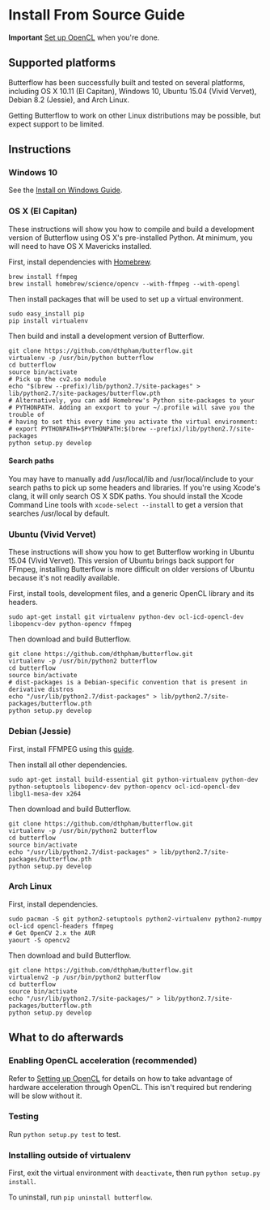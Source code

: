 # Install From Source Guide
**Important** [Set up OpenCL](Setting-up-OpenCL.md) when you're done.

## Supported platforms
Butterflow has been successfully built and tested on several platforms,
including OS X 10.11 (El Capitan), Windows 10, Ubuntu 15.04 (Vivid Vervet),
Debian 8.2 (Jessie), and Arch Linux.

Getting Butterflow to work on other Linux distributions may be possible, but
expect support to be limited.

## Instructions
### Windows 10
See the [Install on Windows Guide](Install-On-Windows-Guide.md).

### OS X (El Capitan)
These instructions will show you how to compile and build a development version
of Butterflow using OS X's pre-installed Python. At minimum, you will need to
have OS X Mavericks installed.

First, install dependencies with [Homebrew](http://brew.sh/).
```
brew install ffmpeg
brew install homebrew/science/opencv --with-ffmpeg --with-opengl
```

Then install packages that will be used to set up a virtual environment.
```
sudo easy_install pip
pip install virtualenv
```

Then build and install a development version of Butterflow.
```
git clone https://github.com/dthpham/butterflow.git
virtualenv -p /usr/bin/python butterflow
cd butterflow
source bin/activate
# Pick up the cv2.so module
echo "$(brew --prefix)/lib/python2.7/site-packages" > lib/python2.7/site-packages/butterflow.pth
# Alternatively, you can add Homebrew's Python site-packages to your
# PYTHONPATH. Adding an exxport to your ~/.profile will save you the trouble of
# having to set this every time you activate the virtual environment:
# export PYTHONPATH=$PYTHONPATH:$(brew --prefix)/lib/python2.7/site-packages
python setup.py develop
```

#### Search paths
You may have to manually add /usr/local/lib and /usr/local/include to your
search paths to pick up some headers and libraries. If you're using Xcode's
clang, it will only search OS X SDK paths. You should install the Xcode Command
Line tools with `xcode-select --install` to get a version that searches
/usr/local by default.

### Ubuntu (Vivid Vervet)
These instructions will show you how to get Butterflow working in Ubuntu 15.04
(Vivid Vervet). This version of Ubuntu brings back support for FFmpeg,
installing Butterflow is more difficult on older versions of Ubuntu because it's
not readily available.

First, install tools, development files, and a generic OpenCL library and its
headers.
```
sudo apt-get install git virtualenv python-dev ocl-icd-opencl-dev libopencv-dev python-opencv ffmpeg
```

Then download and build Butterflow.
```
git clone https://github.com/dthpham/butterflow.git
virtualenv -p /usr/bin/python2 butterflow
cd butterflow
source bin/activate
# dist-packages is a Debian-specific convention that is present in derivative distros
echo "/usr/lib/python2.7/dist-packages" > lib/python2.7/site-packages/butterflow.pth
python setup.py develop
```

### Debian (Jessie)
First, install FFMPEG using this [guide](Install-FFmpeg-On-Debian-Guide.md).

Then install all other dependencies.
```
sudo apt-get install build-essential git python-virtualenv python-dev python-setuptools libopencv-dev python-opencv ocl-icd-opencl-dev libgl1-mesa-dev x264
```

Then download and build Butterflow.
```
git clone https://github.com/dthpham/butterflow.git
virtualenv -p /usr/bin/python2 butterflow
cd butterflow
source bin/activate
echo "/usr/lib/python2.7/dist-packages" > lib/python2.7/site-packages/butterflow.pth
python setup.py develop
```

### Arch Linux
First, install dependencies.
```
sudo pacman -S git python2-setuptools python2-virtualenv python2-numpy ocl-icd opencl-headers ffmpeg
# Get OpenCV 2.x the AUR
yaourt -S opencv2
```

Then download and build Butterflow.
```
git clone https://github.com/dthpham/butterflow.git
virtualenv2 -p /usr/bin/python2 butterflow
cd butterflow
source bin/activate
echo "/usr/lib/python2.7/site-packages/" > lib/python2.7/site-packages/butterflow.pth
python setup.py develop
```

## What to do afterwards
### Enabling OpenCL acceleration (recommended)
Refer to [Setting up OpenCL](Setting-up-OpenCL.md) for details on how to take
advantage of hardware acceleration through OpenCL. This isn't required but
rendering will be slow without it.

### Testing
Run `python setup.py test` to test.

### Installing outside of virtualenv
First, exit the virtual environment with `deactivate`, then run
`python setup.py install`.

To uninstall, run `pip uninstall butterflow`.
